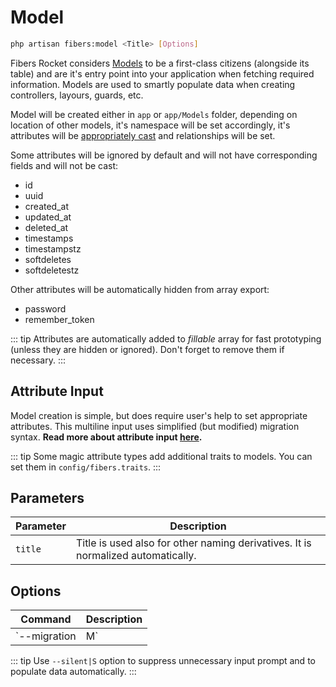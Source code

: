 # Model

```bash
php artisan fibers:model <Title> [Options]
```

Fibers Rocket considers [Models](https://laravel.com/docs/eloquent) to be a first-class citizens (alongside its table) and are it's entry point into your application when fetching required information. Models are used to smartly populate data when creating controllers, layours, guards, etc.  

Model will be created either in `app` or `app/Models` folder, depending on location of other models, it's namespace will be set accordingly, it's attributes will be [appropriately cast](/attributes#types) and relationships will be set.  

Some attributes will be ignored by default and will not have corresponding fields and will not be cast:
* id
* uuid
* created_at
* updated_at
* deleted_at
* timestamps
* timestampstz
* softdeletes
* softdeletestz

Other attributes will be automatically hidden from array export:
* password
* remember_token

::: tip
Attributes are automatically added to _fillable_ array for fast prototyping (unless they are hidden or ignored). Don't forget to remove them if necessary.
:::

## Attribute Input
Model creation is simple, but does require user's help to set appropriate attributes. This multiline input uses simplified (but modified) migration syntax. **Read more about attribute input [**here**](/attributes).**  

::: tip
Some magic attribute types add additional traits to models. You can set them in `config/fibers.traits`.
:::

## Parameters
| Parameter | Description |
| --- | --- |
| `title` | Title is used also for other naming derivatives. It is normalized automatically. |

## Options
| Command | Description |
| --- | --- |
| `--migration|M` | Will create migration file as well using same attributes |

::: tip
Use `--silent|S` option to suppress unnecessary input prompt and to populate data automatically.
:::
